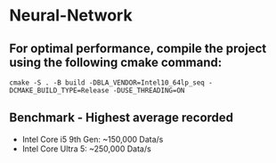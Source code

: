 # Neural-Network

## For optimal performance, compile the project using the following cmake command:
```
cmake -S . -B build -DBLA_VENDOR=Intel10_64lp_seq -DCMAKE_BUILD_TYPE=Release -DUSE_THREADING=ON 
```
## Benchmark - Highest average recorded
- Intel Core i5 9th Gen: ~150,000 Data/s
- Intel Core Ultra 5: ~250,000 Data/s
